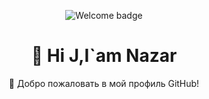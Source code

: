 <p align="center">
  <img src="https://img.shields.io/badge/Welcome-Приветствуем-blueviolet?style=for-the-badge" alt="Welcome badge" />
</p>

<h1 align="center">👋 Hi J,I`am Nazar</h1>

<p align="center">  
  🚀 Добро пожаловать в мой профиль GitHub!
</p>
